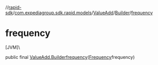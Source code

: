 //[rapid-sdk](../../../../index.md)/[com.expediagroup.sdk.rapid.models](../../index.md)/[ValueAdd](../index.md)/[Builder](index.md)/[frequency](frequency.md)

# frequency

[JVM]\

public final [ValueAdd.Builder](index.md)[frequency](frequency.md)([Frequency](../../-frequency/index.md)frequency)

